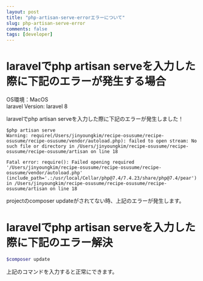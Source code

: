 ```yaml
---
layout: post
title: "php-artisan-serve-errorエラーについて"
slug: php-artisan-serve-error
comments: false
tags: [developer]
---
```

# laravelでphp artisan serveを入力した際に下記のエラーが発生する場合    

OS環境：MacOS  
laravel Version: laravel 8  

laravelでphp artisan serveを入力した際に下記のエラーが発生しました！  
  
```terminal
$php artisan serve
Warning: require(/Users/jinyoungkim/recipe-osusume/recipe-osusume/recipe-osusume/vendor/autoload.php): failed to open stream: No such file or directory in /Users/jinyoungkim/recipe-osusume/recipe-osusume/recipe-osusume/artisan on line 18

Fatal error: require(): Failed opening required '/Users/jinyoungkim/recipe-osusume/recipe-osusume/recipe-osusume/vendor/autoload.php' (include_path='.:/usr/local/Cellar/php@7.4/7.4.23/share/php@7.4/pear') in /Users/jinyoungkim/recipe-osusume/recipe-osusume/recipe-osusume/artisan on line 18
```
  
projectのcomposer updateがされてない時、上記のエラーが発生します。  

# laravelでphp artisan serveを入力した際に下記のエラー解決
  

  
```php
$composer update
```
    
上記のコマンドを入力すると正常にできます。  